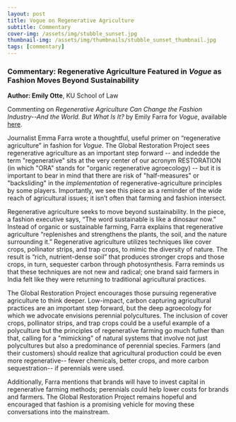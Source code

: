 ```yaml
---
layout: post
title: Vogue on Regenerative Agriculture
subtitle: Commentary
cover-img: /assets/img/stubble_sunset.jpg
thumbnail-img: /assets/img/thumbnails/stubble_sunset_thumbnail.jpg
tags: [commentary]
---
```


### Commentary: Regenerative Agriculture Featured in *Vogue* as Fashion Moves Beyond Sustainability

**Author: Emily Otte**, KU School of Law

Commenting on *Regenerative Agriculture Can Change the Fashion Industry--And the World. But What Is It?* by Emily Farra for *Vogue*, available  [here](https://www.vogue.com/article/regenerative-agriculture-sustainable-fashion-christy-dawn-fibershed). 

Journalist Emma Farra wrote a thoughtful, useful primer on “regenerative agriculture” in fashion for *Vogue*.  The Global Restoration Project sees regenerative agriculture as 
an important step forward -- and indedde the term "regenerative" sits at the very center of our acronym RESTORATION (in which "ORA" stands for "organic regenerative agroecology) -- but it is important to bear in mind that there are risk of "half-measures" or "backsliding" in the *implementation* of regenerative-agriculture principles by some players.  Importantly, we see this piece as a reminder of the wide reach of agricultural issues; it isn’t often that farming and fashion 
intersect.  

Regenerative agriculture seeks to move beyond sustainability. In the piece, a fashion executive says, “The word sustainable is like a dinosaur now.”  Instead of organic or 
sustainable farming, Farra explains that regenerative agriculture “replenishes and strengthens the plants, the soil, and the nature surrounding it.”  Regenerative agriculture
utilizes techniques like cover crops, pollinator strips, and trap crops, to mimic the diversity of nature. The result is “rich, nutrient-dense soil” that produces stronger crops and those crops, in turn, sequester carbon through photosynthesis.  Farra reminds us that these techniques are not new and radical; one brand said farmers in India felt 
like they were returning to traditional agricultural practices.  

The Global Restoration Project encourages those pursuing regenerative agriculture to think deeper.  Low-impact, carbon capturing agricultural practices are an important 
step forward, but the deep agroecology for which we advocate envisions perennial polycultures.  The inclusion of cover crops, pollinator strips, and trap crops could be a 
useful example of a polyculture but the principles of regenerative farming go much futher than that, calling for a "mimicking" of natural systems that involve not just polycultures but also a predominance of perennial species.  Farmers (and their customers) should realize that agricultural production could be even more regenerative-- fewer chemicals, better crops, and more carbon sequestration-- if perennials were used. 

Additionally, Farra mentions that brands will have to invest capital in regenerative farming methods; perennials could help lower costs for brands and farmers.  The Global Restoration Project remains hopeful and encouraged that fashion is a promising vehicle for moving these conversations into the mainstream. 
